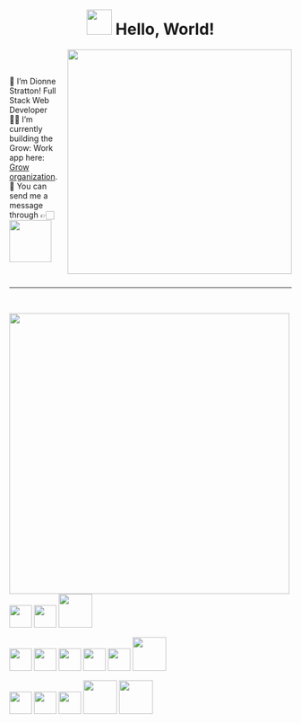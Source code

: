 <!-- Waving Hand -->

<h1 align="center"><img src="https://raw.githubusercontent.com/MartinHeinz/MartinHeinz/master/wave.gif" width="45px"> Hello, World! </h1>


[<img align="right" width="400" src="https://github-readme-stats.vercel.app/api/top-langs/?username=dionne-stratton&layout=compact"/>](https://github.com/anuraghazra/github-readme-stats)

<br />

<br />

🌱 I’m Dionne Stratton! Full Stack Web Developer <br />
🤞🏻 I’m currently building the Grow: Work app here: [Grow organization](https://github.com/Grow-Work). <br />
📨 You can send me a message through 👉🏻 [<img src = "https://cdn.svgporn.com/logos/linkedin.svg" width='75' />](https://www.linkedin.com/in/dionne-stratton/)

<br />

____________________________________________________________________________________________________

<br />

[<img align="left" width="500" src="https://github-readme-stats.vercel.app/api?username=Dionne-Stratton&show_icons=true"/>](https://github.com/Dionne-Stratton/)
  

<img src= "https://cdn.svgporn.com/logos/visual-studio-code.svg" width='40'> <img src= 'https://cdn.svgporn.com/logos/git-icon.svg' width='40'> <img src= "https://cdn.svgporn.com/logos/npm.svg" width='60'>
  
<img src= 'https://cdn.svgporn.com/logos/html-5.svg' width='40'> <img src= 'https://cdn.svgporn.com/logos/css-3.svg' width='40'> <img src= 'https://cdn.svgporn.com/logos/javascript.svg' width='40'> <img src= 'https://cdn.svgporn.com/logos/react.svg' width='40'> <img src= "https://cdn.svgporn.com/logos/redux.svg" width='40'> <img src= 'https://cdn.svgporn.com/logos/nodejs.svg' width='60'>

<img src= "https://cdn.svgporn.com/logos/jest.svg" width='40'> <img src= "https://cdn.svgporn.com/logos/cypress.svg" width='40'> <img src= "https://cdn.svgporn.com/logos/nodemon.svg" width='40'> <img src= "https://cdn.svgporn.com/logos/express.svg" width='60'> <img src= "https://cdn.svgporn.com/logos/axios.svg" width='60'>



